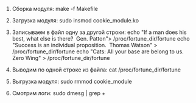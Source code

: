 1. Сборка модуля: make -f Makefile

2. Загрузка модуля: sudo insmod cookie_module.ko

3. Записываем в файл одну за другой строки: 
echo "If a man does his best, what else is there?  Gen. Patton"> /proc/fortune_dir/fortune
echo "Success is an individual proposition.  Thomas Watson" > /proc/fortune_dir/fortune
echo "Cats: All your base are belong to us.  Zero Wing" > /proc/fortune_dir/fortune

4. Выводим по одной строке из файла:
cat /proc/fortune_dir/fortune

5. Выгрузка модуля: sudo rmmod cookie_module

6. Смотрим логи: sudo dmesg | grep +
